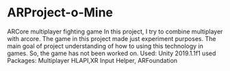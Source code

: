 # ARProject-o-Mine
ARCore multiplayer fighting game
In this project, I try to  combine multiplayer with arcore. The game in this project made just experiment purposes. The main goal of project understanding of how to using this technology in games. So, the game has not been worked on.
Used: Unity 2019.1.1f1
used Packages: Multiplayer HLAPI,XR Input Helper, ARFoundation


